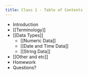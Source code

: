 ```yaml
---
title: Class 1 - Table of Contents
---
```


- Introduction
- [[Terminology]]
- [[Data Types]]
	- [[Numeric Data]]
	- [[Date and Time Data]]
	- [[String Data]]
- [[Other and etc]]
- Homework
- Questions?